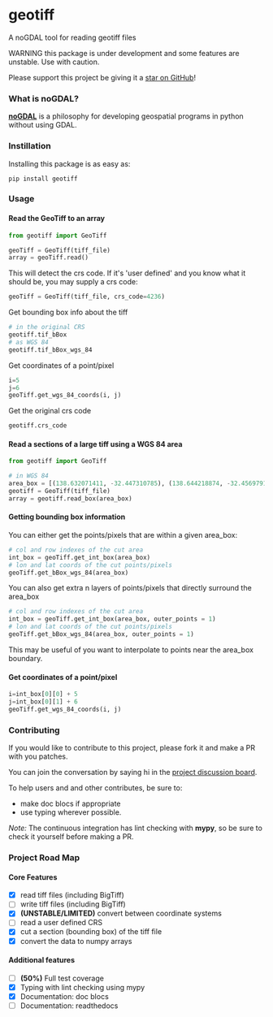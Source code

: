 # geotiff

A noGDAL tool for reading geotiff files

WARNING this package is under development and some features are unstable. Use with caution. 

Please support this project be giving it a [star on GitHub](https://github.com/Open-Source-Agriculture/geotiff)!

### What is noGDAL?

**[noGDAL](https://kipcrossing.github.io/2021-01-03-noGDAL/)** is a philosophy for developing geospatial programs in python without using GDAL.

### Instillation

Installing this package is as easy as:

```
pip install geotiff
```

### Usage

#### Read the GeoTiff to an array

```python
from geotiff import GeoTiff

geoTiff = GeoTiff(tiff_file)
array = geoTiff.read()
```

This will detect the crs code. If it's 'user defined' and you know what it should be, you may supply a crs code:

```python
geoTiff = GeoTiff(tiff_file, crs_code=4236)
```

Get bounding box info about the tiff

```python
# in the original CRS
geotiff.tif_bBox
# as WGS 84
geotiff.tif_bBox_wgs_84
```

Get coordinates of a point/pixel

```python
i=5
j=6
geoTiff.get_wgs_84_coords(i, j)
```

Get the original crs code

```python
geotiff.crs_code
```

#### Read a sections of a large tiff using a WGS 84 area

```python
from geotiff import GeoTiff

# in WGS 84
area_box = [(138.632071411, -32.447310785), (138.644218874, -32.456979174)]
geotiff = GeoTiff(tiff_file)
array = geotiff.read_box(area_box)
```

#### Getting bounding box information

You can either get the points/pixels that are within a given area_box:

```python
# col and row indexes of the cut area
int_box = geoTiff.get_int_box(area_box)
# lon and lat coords of the cut points/pixels
geoTiff.get_bBox_wgs_84(area_box)
```

You can also get extra n layers of points/pixels that directly surround the area_box

```python
# col and row indexes of the cut area
int_box = geoTiff.get_int_box(area_box, outer_points = 1)
# lon and lat coords of the cut points/pixels
geoTiff.get_bBox_wgs_84(area_box, outer_points = 1)
```

This may be useful of you want to interpolate to points near the area_box boundary.

#### Get coordinates of a point/pixel

```python
i=int_box[0][0] + 5
j=int_box[0][1] + 6
geoTiff.get_wgs_84_coords(i, j)
```

### Contributing

If you would like to contribute to this project, please fork it and make a PR with you patches.

You can join the conversation by saying hi in the [project discussion board](https://github.com/Open-Source-Agriculture/geotiff/discussions).

To help users and and other contributes, be sure to:
- make doc blocs if appropriate
- use typing wherever possible. 

*Note:* The continuous integration has lint checking with **mypy**, so be sure to check it yourself before making a PR.

### Project Road Map

#### Core Features

- [x] read tiff files (including BigTiff)
- [ ] write tiff files (including BigTiff)
- [x] **(UNSTABLE/LIMITED)** convert between coordinate systems
- [ ] read a user defined CRS
- [x] cut a section (bounding box) of the tiff file
- [x] convert the data to numpy arrays

#### Additional features

- [ ] **(50%)** Full test coverage
- [x] Typing with lint checking using mypy
- [x] Documentation: doc blocs
- [ ] Documentation: readthedocs
